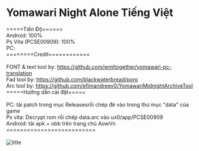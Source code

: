 # Yomawari Night Alone Tiếng Việt<br/>
=====Tiến Độ======<br/>
Android: 100%<br/>
Ps Vita (PCSE00909): 100%<br/>
PC:<br/>
========Credit============<br/>
<br/>
FONT & text tool by: https://github.com/wmltogether/yomawari-pc-translation<br/>
Fad tool by: https://github.com/blackwaterbread/poro<br/>
Arc tool by: https://github.com/efimandreev0/YomawariMidnightArchiveTool<br/>
=====Hướng dẫn cài đặt=====<br/>
<br/>
PC: tải patch trong mục Releasesrồi chép đè vào trong thư mục "data" của game<br/>
Ps vita: Decrypt rom rồi chép data.arc vào ux0/app/PCSE00909<br/>
Android: tải apk + obb trên trang chủ AowVn<br/>
==========================<br/>
<br/>
![title](https://github.com/user-attachments/assets/fa552fc9-7ea3-4070-821e-a026d1666312)


